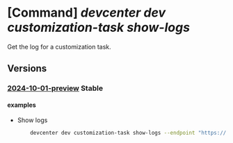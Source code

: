 # [Command] _devcenter dev customization-task show-logs_

Get the log for a customization task.

## Versions

### [2024-10-01-preview](/Resources/data-plane/microsoft.devcenter/L3Byb2plY3RzL3t9L3VzZXJzL3t9L2RldmJveGVzL3t9L2N1c3RvbWl6YXRpb25ncm91cHMve30vbG9ncy97fQ==/2024-10-01-preview.xml) **Stable**

<!-- data-plane:microsoft.devcenter /projects/{}/users/{}/devboxes/{}/customizationgroups/{}/logs/{} 2024-10-01-preview -->

#### examples

- Show logs
    ```bash
        devcenter dev customization-task show-logs --endpoint "https://8a40af38-3b4c-4672-a6a4-5e964b1870ed- contosodevcenter.centralus.devcenter.azure.com/" --project-name "DevProject" --dev-box-name "myDevBox" --customization-group-name "Provisioning" --customization-task-id "91835dc0-ef5a-4f58-9e3a-099aea8481f4" --user-id "00000000-0000-0000-0000-000000000000"
    ```
